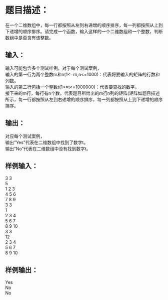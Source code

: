 
# 题目描述：
在一个二维数组中，每一行都按照从左到右递增的顺序排序，每一列都按照从上到下递增的顺序排序。请完成一个函数，输入这样的一个二维数组和一个整数，判断数组中是否含有该整数。  
## 输入：
输入可能包含多个测试样例，对于每个测试案例，  
输入的第一行为两个整数m和n(1<=m,n<=1000)：代表将要输入的矩阵的行数和列数。  
输入的第二行包括一个整数t(1<=t<=1000000)：代表要查找的数字。  
接下来的m行，每行有n个数，代表题目所给出的m行n列的矩阵(矩阵如题目描述所示，每一行都按照从左到右递增的顺序排序，每一列都按照从上到下递增的顺序排序。  
## 输出：
对应每个测试案例，  
输出”Yes”代表在二维数组中找到了数字t。  
输出”No”代表在二维数组中没有找到数字t。  
## 样例输入：
3 3  
5  
1 2 3  
4 5 6  
7 8 9  
3 3  
1  
2 3 4  
5 6 7  
8 9 10  
3 3  
12  
2 3 4  
5 6 7  
8 9 10  
## 样例输出：
Yes  
No  
No  
